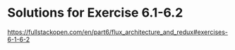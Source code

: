 # Solutions for Exercise 6.1-6.2
https://fullstackopen.com/en/part6/flux_architecture_and_redux#exercises-6-1-6-2
